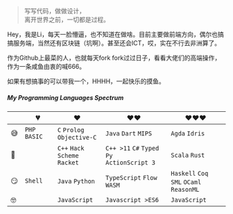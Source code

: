 > 写写代码，做做设计，  
> 离开世界之前，一切都是过程。

Hey，我是Li，每天一脸懵逼，也不知道在做啥。目前主要做前端方向，偶尔也搞搞服务端，当然还有区块链（坑啊）。甚至还会ICT，哎，实在不行去非洲算了。

作为Github上最菜的人，也就每天fork fork过过日子，看看大佬们的高端操作，作为一条咸鱼由衷的喊666。

如果有想搞事的可以带我一个，HHHH，一起快乐的摸鱼。

##### My Programming Languages Spectrum

|     | 💔️           | ❤️ ️                                          | ❤️❤️ ️                                          | ❤️❤️❤️ ️                                      |
| --- | ------------- | --------------------------------------------- | ----------------------------------------------- | --------------------------------------------- |
| 😅  | `PHP` `BASIC` | `C` `Prolog` <br> `Objective-C`               |  `Java` `Dart` `MIPS`                           |   `Agda` `Idris`                 |
| 🧐  |               | `C++` `Hack` <br> `Scheme` `Racket`           | `C++ >11` `C#` `Typed Py` <br> `ActionScript 3` | `Scala` `Rust`                                |
| 😏  | `Shell`       | `Java` `Python`                               | `TypeScript` `Flow` `WASM`                      | `Haskell` `Coq` <br> `SML` `OCaml` `ReasonML` |
| 🤓  |               | `JavaScript`                                  | `Javascript >ES6`                               | `JavaScript`                               |




